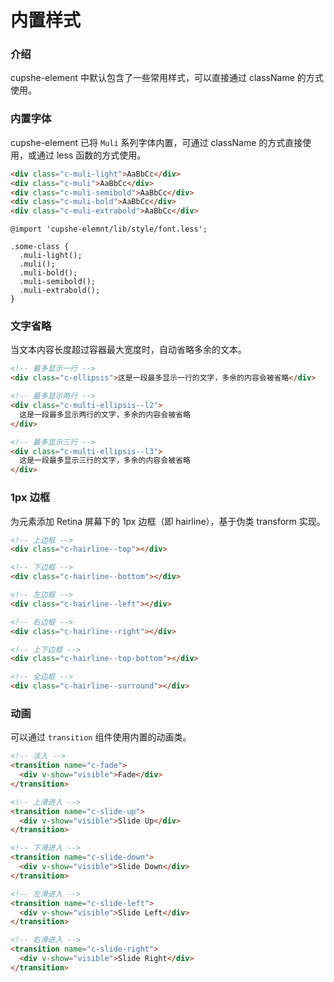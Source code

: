 # 内置样式

### 介绍

cupshe-element 中默认包含了一些常用样式，可以直接通过 className 的方式使用。

### 内置字体

cupshe-element 已将 `Muli` 系列字体内置，可通过 className 的方式直接使用，或通过 less 函数的方式使用。

```html
<div class="c-muli-light">AaBbCc</div>
<div class="c-muli">AaBbCc</div>
<div class="c-muli-semibold">AaBbCc</div>
<div class="c-muli-bold">AaBbCc</div>
<div class="c-muli-extrabold">AaBbCc</div>
```

```less
@import 'cupshe-elemnt/lib/style/font.less';

.some-class {
  .muli-light();
  .muli();
  .muli-bold();
  .muli-semibold();
  .muli-extrabold();
}
```

### 文字省略

当文本内容长度超过容器最大宽度时，自动省略多余的文本。

```html
<!-- 最多显示一行 -->
<div class="c-ellipsis">这是一段最多显示一行的文字，多余的内容会被省略</div>

<!-- 最多显示两行 -->
<div class="c-multi-ellipsis--l2">
  这是一段最多显示两行的文字，多余的内容会被省略
</div>

<!-- 最多显示三行 -->
<div class="c-multi-ellipsis--l3">
  这是一段最多显示三行的文字，多余的内容会被省略
</div>
```

### 1px 边框

为元素添加 Retina 屏幕下的 1px 边框（即 hairline），基于伪类 transform 实现。

```html
<!-- 上边框 -->
<div class="c-hairline--top"></div>

<!-- 下边框 -->
<div class="c-hairline--bottom"></div>

<!-- 左边框 -->
<div class="c-hairline--left"></div>

<!-- 右边框 -->
<div class="c-hairline--right"></div>

<!-- 上下边框 -->
<div class="c-hairline--top-bottom"></div>

<!-- 全边框 -->
<div class="c-hairline--surround"></div>
```

### 动画

可以通过 `transition` 组件使用内置的动画类。

```html
<!-- 淡入 -->
<transition name="c-fade">
  <div v-show="visible">Fade</div>
</transition>

<!-- 上滑进入 -->
<transition name="c-slide-up">
  <div v-show="visible">Slide Up</div>
</transition>

<!-- 下滑进入 -->
<transition name="c-slide-down">
  <div v-show="visible">Slide Down</div>
</transition>

<!-- 左滑进入 -->
<transition name="c-slide-left">
  <div v-show="visible">Slide Left</div>
</transition>

<!-- 右滑进入 -->
<transition name="c-slide-right">
  <div v-show="visible">Slide Right</div>
</transition>
```
